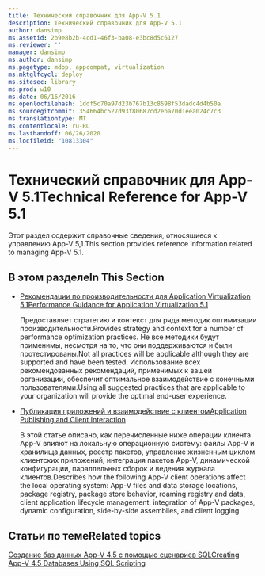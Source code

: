 ```yaml
---
title: Технический справочник для App-V 5.1
description: Технический справочник для App-V 5.1
author: dansimp
ms.assetid: 2b9e8b2b-4cd1-46f3-ba08-e3bc8d5c6127
ms.reviewer: ''
manager: dansimp
ms.author: dansimp
ms.pagetype: mdop, appcompat, virtualization
ms.mktglfcycl: deploy
ms.sitesec: library
ms.prod: w10
ms.date: 06/16/2016
ms.openlocfilehash: 1ddf5c70a97d23b767b13c8598f53dadc4d4b50a
ms.sourcegitcommit: 354664bc527d93f80687cd2eba70d1eea024c7c3
ms.translationtype: MT
ms.contentlocale: ru-RU
ms.lasthandoff: 06/26/2020
ms.locfileid: "10813304"
---
```

# <span data-ttu-id="f0f9b-103">Технический справочник для App-V 5.1</span><span class="sxs-lookup"><span data-stu-id="f0f9b-103">Technical Reference for App-V 5.1</span></span>


<span data-ttu-id="f0f9b-104">Этот раздел содержит справочные сведения, относящиеся к управлению App-V 5,1.</span><span class="sxs-lookup"><span data-stu-id="f0f9b-104">This section provides reference information related to managing App-V 5.1.</span></span>

## <span data-ttu-id="f0f9b-105">В этом разделе</span><span class="sxs-lookup"><span data-stu-id="f0f9b-105">In This Section</span></span>


-   [<span data-ttu-id="f0f9b-106">Рекомендации по производительности для Application Virtualization 5.1</span><span class="sxs-lookup"><span data-stu-id="f0f9b-106">Performance Guidance for Application Virtualization 5.1</span></span>](performance-guidance-for-application-virtualization-51.md)

    <span data-ttu-id="f0f9b-107">Предоставляет стратегию и контекст для ряда методик оптимизации производительности.</span><span class="sxs-lookup"><span data-stu-id="f0f9b-107">Provides strategy and context for a number of performance optimization practices.</span></span> <span data-ttu-id="f0f9b-108">Не все методики будут применимы, несмотря на то, что они поддерживаются и были протестированы.</span><span class="sxs-lookup"><span data-stu-id="f0f9b-108">Not all practices will be applicable although they are supported and have been tested.</span></span> <span data-ttu-id="f0f9b-109">Использование всех рекомендованных рекомендаций, применимых к вашей организации, обеспечит оптимальное взаимодействие с конечными пользователями.</span><span class="sxs-lookup"><span data-stu-id="f0f9b-109">Using all suggested practices that are applicable to your organization will provide the optimal end-user experience.</span></span>

-   [<span data-ttu-id="f0f9b-110">Публикация приложений и взаимодействие с клиентом</span><span class="sxs-lookup"><span data-stu-id="f0f9b-110">Application Publishing and Client Interaction</span></span>](application-publishing-and-client-interaction51.md)

    <span data-ttu-id="f0f9b-111">В этой статье описано, как перечисленные ниже операции клиента App-V влияют на локальную операционную систему: файлы App-V и хранилища данных, реестр пакетов, управление жизненным циклом клиентских приложений, интеграция пакетов App-V, динамической конфигурации, параллельных сборок и ведения журнала клиентов.</span><span class="sxs-lookup"><span data-stu-id="f0f9b-111">Describes how the following App-V client operations affect the local operating system: App-V files and data storage locations, package registry, package store behavior, roaming registry and data, client application lifecycle management, integration of App-V packages, dynamic configuration, side-by-side assemblies, and client logging.</span></span>






## <span data-ttu-id="f0f9b-112">Статьи по теме</span><span class="sxs-lookup"><span data-stu-id="f0f9b-112">Related topics</span></span>


[<span data-ttu-id="f0f9b-113">Создание баз данных App-V 4.5 с помощью сценариев SQL</span><span class="sxs-lookup"><span data-stu-id="f0f9b-113">Creating App-V 4.5 Databases Using SQL Scripting</span></span>](../solutions/creating-app-v-45-databases-using-sql-scripting.md)

 

 





